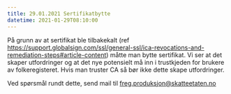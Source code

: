 ```yaml
---
title: 29.01.2021 Sertifikatbytte
datetime: 2021-01-29T08:10:00
---
```

På grunn av at sertifikat ble tilbakekalt (ref https://support.globalsign.com/ssl/general-ssl/ica-revocations-and-remediation-steps#article-content) måtte man bytte sertifikat. 
Vi ser at det skaper utfordringer og at det nye potensielt må inn i trustkjeden for brukere av folkeregisteret.
Hvis man truster CA så bør ikke dette skape utfordringer.

Ved spørsmål rundt dette, send mail til freg.produksjon@skatteetaten.no

